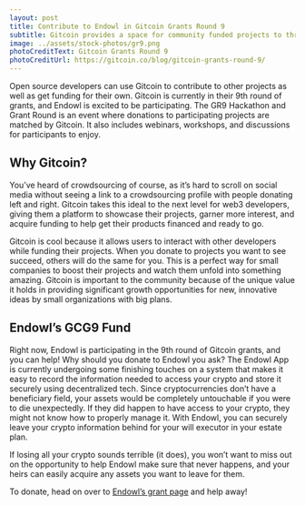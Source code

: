 ```yaml
---
layout: post
title: Contribute to Endowl in Gitcoin Grants Round 9
subtitle: Gitcoin provides a space for community funded projects to thrive.
image: ../assets/stock-photos/gr9.png
photoCreditText: Gitcoin Grants Round 9
photoCreditUrl: https://gitcoin.co/blog/gitcoin-grants-round-9/
---
```

Open source developers can use Gitcoin to contribute to other projects as well as get funding for their own. Gitcoin is currently in their 9th round of grants, and Endowl is excited to be participating. The GR9 Hackathon and Grant Round is an event where donations to participating projects are matched by Gitcoin. It also includes webinars, workshops, and discussions for participants to enjoy. 

## Why Gitcoin? 
You’ve heard of crowdsourcing of course, as it’s hard to scroll on social media without seeing a link to a crowdsourcing profile with people donating left and right. Gitcoin takes this ideal to the next level for web3 developers, giving them a platform to showcase their projects, garner more interest, and acquire funding to help get their products financed and ready to go. 

Gitcoin is cool because it allows users to interact with other developers while funding their projects. When you donate to projects you want to see succeed, others will do the same for you. This is a perfect way for small companies to boost their projects and watch them unfold into something amazing. Gitcoin is important to the community because of the unique value it holds in providing significant growth opportunities for new, innovative ideas by small organizations with big plans.

## Endowl’s GCG9 Fund
Right now, Endowl is participating in the 9th round of Gitcoin grants, and you can help! Why should you donate to Endowl you ask? The Endowl App is currently undergoing some finishing touches on a system that makes it easy to record the information needed to access your crypto and store it securely using decentralized tech. Since cryptocurrencies don’t have a beneficiary field, your assets would be completely untouchable if you were to die unexpectedly. If they did happen to have access to your crypto, they might not know how to properly manage it. With Endowl, you can securely leave your crypto information behind for your will executor in your estate plan. 

If losing all your crypto sounds terrible (it does), you won’t want to miss out on the opportunity to help Endowl make sure that never happens, and your heirs can easily acquire any assets you want to leave for them. 

To donate, head on over to [Endowl’s grant page](https://gitcoin.co/grants/2074/crypto-inheritance-by-endowl) and help away! 
